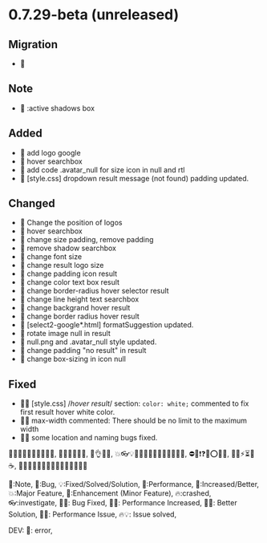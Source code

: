 # 0.7.29-beta (unreleased)

## Migration

* 🚧 

## Note

* 🚨 :active shadows box

## Added

* 🎈 add logo google
* 🎈 hover searchbox
* 🎈 add code .avatar_null for size icon in null and rtl
* 🎈 [style.css] dropdown result message (not found) padding updated.

## Changed

* 🔷 Change the position of logos
* 🔷 hover searchbox
* 🔷 change size padding, remove padding
* 🔷 remove shadow searchbox
* 🔷 change font size
* 🔷 change result logo size
* 🔷 change padding icon result
* 🔷 change color text box result
* 🔷 change border-radius hover selector result
* 🔷 change line height text searchbox
* 🔷 change backgrand hover result
* 🔷 change border radius hover result
* 🔷 [select2-google*.html] formatSuggestion updated.
* 🔷 rotate image null in result
* 🔷 null.png and .avatar_null style updated.
* 🔷 change padding "no result" in result
* 🔷 change box-sizing in icon null

## Fixed

* 🐛💡 [style.css] /*hover result*/ section: `color: white;` commented to fix first result hover white color.
* 🐛💡 max-width commented: There should be no limit to the maximum width 
* 🐛💡 some location and naming bugs fixed.

🤸😂😉😋😜🤪😄😁😇🤩, 🤕🤔🙄😬😶😳, 🤲👌👏🤞, 💥👓💡🚀🎉🎯🥇🎃🎁🎈🔴🔵🔶🔷, ⛔🛑❗❓❌⭕✅❎, 🚨🚧⚡⏳🔥☕,
🌵🍀🌱🌿🌲🌳🍁🍂🐛🐢🦎🐥🐣🐌🦀

🚨:Note, 🐛:Bug, 💡:Fixed/Solved/Solution, 🎯:Performance, 🚀:Increased/Better, 💥:Major Feature, 🎈:Enhancement (Minor
Feature), 🔥:crashed, 👓:investigate, 🐛💡: Bug Fixed, 🎯🚀: Performance Increased, 🚀💡: Better Solution, 🎯🔥:
Performance Issue, 🔥💡: Issue solved,

DEV: 🛑: error, 
